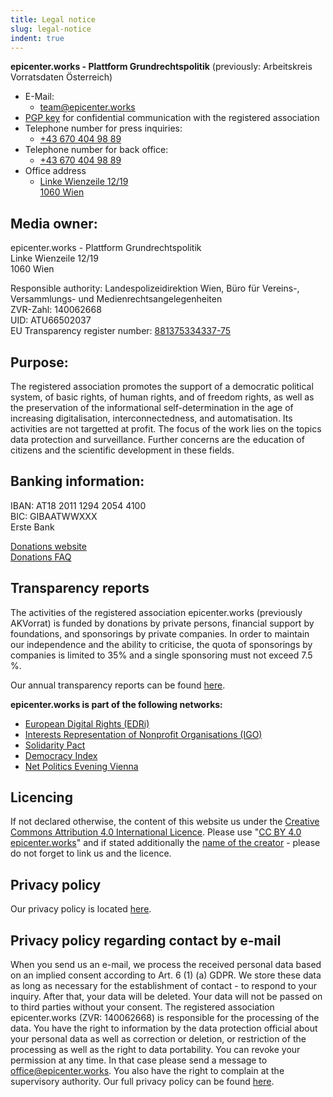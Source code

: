 ```yaml
---
title: Legal notice
slug: legal-notice
indent: true
---
```


**epicenter.works - Plattform Grundrechtspolitik**
(previously: Arbeitskreis Vorratsdaten Österreich)

- E-Mail:  
  - [team@epicenter.works](mailto:team@epicenter.works)  
- [PGP key](https://en.epicenter.works/sites/default/files/epicenter_pubkey.asc) for confidential communication with the registered association  
- Telephone number for press inquiries:  
  - [+43 670 404 98 89](tel:+436704049889)  
- Telephone number for back office:  
  - [+43 670 404 98 89](tel:+436704049889)  
- Office address  
  - [Linke Wienzeile 12/19  
    1060 Wien](https://www.openstreetmap.org/relation/2197147#map=19/48.19919/16.36356)

## Media owner:

epicenter.works - Plattform Grundrechtspolitik  
Linke Wienzeile 12/19  
1060 Wien

Responsible authority: Landespolizeidirektion Wien, Büro für Vereins-, Versammlungs- und Medienrechtsangelegenheiten  
ZVR-Zahl: 140062668  
UID: ATU66502037  
EU Transparency register number: [881375334337-75](https://ec.europa.eu/transparencyregister/public/consultation/displaylobbyist.do?id=881375334337-75)  

## Purpose:

The registered association promotes the support of a democratic political system, of basic rights, of human rights, and of freedom rights, as well as the preservation of the informational self-determination in the age of increasing digitalisation, interconnectedness, and automatisation. Its activities are not targetted at profit. The focus of the work lies on the topics data protection and surveillance. Further concerns are the education of citizens and the scientific development in these fields.

## Banking information:

IBAN: AT18 2011 1294 2054 4100  
BIC: GIBAATWWXXX  
Erste Bank

[Donations website](https://donate.epicenter.works/)  
[Donations FAQ](https://en.epicenter.works/donations-faq)

## Transparency reports

The activities of the registered association epicenter.works (previously AKVorrat) is funded by donations by private persons, financial support by foundations, and sponsorings by private companies. In order to maintain our independence and the ability to criticise, the quota of sponsorings by companies is limited to 35% and a single sponsoring must not exceed 7.5 %.

Our annual transparency reports can be found [here](https://en.epicenter.works/transparency).  

**epicenter.works is part of the following networks:**

- [European Digital Rights (EDRi)](https://edri.org/)
- [Interests Representation of Nonprofit Organisations (IGO)](https://gemeinnuetzig.at/)
- [Solidarity Pact](https://solidaritaetspakt.org/)
- [Democracy Index](https://demokratieindex.at/)
- [Net Politics Evening Vienna](https://netzpolitischerabend.wordpress.com/)

## Licencing

If not declared otherwise, the content of this website us under the [Creative Commons Attribution 4.0 International Licence](https://creativecommons.org/licenses/by/4.0/). Please use "[CC BY 4.0](https://creativecommons.org/licenses/by/4.0/) [epicenter.works](https://epicenter.works)" and if stated additionally the [name of the creator](https://wiki.creativecommons.org/wiki/License_Versions#Detailed_attribution_comparison_chart) - please do not forget to link us and the licence.

## Privacy policy

Our privacy policy is located [here](/privacy-policy).

## Privacy policy regarding contact by e-mail

When you send us an e-mail, we process the received personal data based on an implied consent according to Art. 6 (1) (a) GDPR. We store these data as long as necessary for the establishment of contact - to respond to your inquiry. After that, your data will be deleted. Your data will not be passed on to third parties without your consent. The registered association epicenter.works (ZVR: 140062668) is responsible for the processing of the data. You have the right to information by the data protection official about your personal data as well as correction or deletion, or restriction of the processing as well as the right to data portability. You can revoke your permission at any time. In that case please send a message to [office@epicenter.works](mailto:office@epicenter.works). You also have the right to complain at the supervisory authority. Our full privacy policy can be found [here](/privacy-policy).
